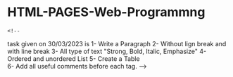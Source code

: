 # HTML-PAGES-Web-Programmng
    <!-- 
task given on 30/03/2023 is 
1- Write a Paragraph
2- Without lign break and with line break
3- All type of text "Strong, Bold, Italic, Emphasize"
4- Ordered and unordered List
5- Create a Table  
6- Add all useful comments before each tag. -->
